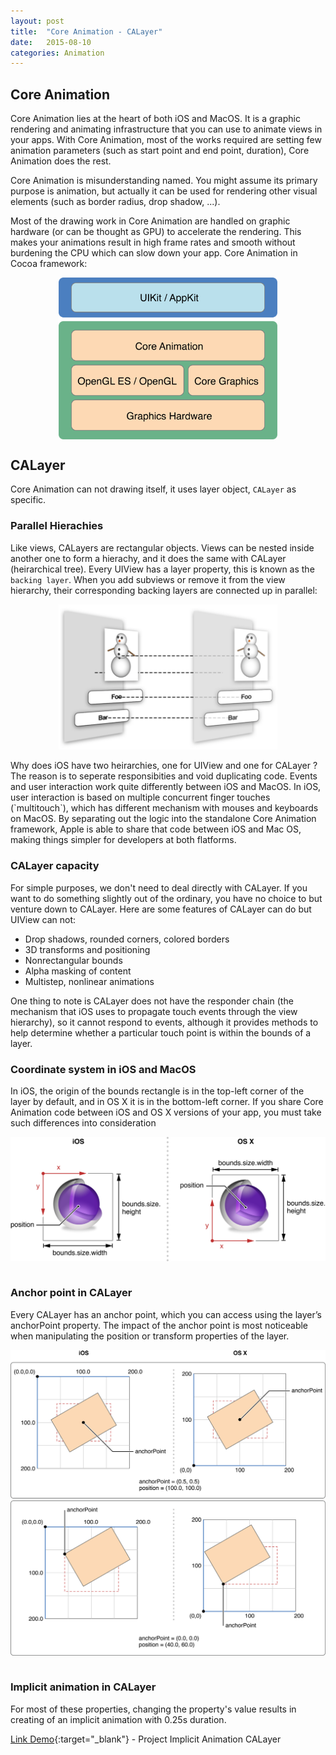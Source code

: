 ```yaml
---
layout: post
title:  "Core Animation - CALayer"
date:   2015-08-10
categories: Animation
---
```

## Core Animation
Core Animation lies at the heart of both iOS and MacOS. It is a graphic rendering and animating infrastructure that you can use to animate views in your apps. With Core Animation, most of the works required are setting few animation parameters (such as start point and end point, duration), Core Animation does the rest.

Core Animation is misunderstanding named. You might assume its primary purpose is animation, but actually it can be used for rendering other visual elements (such as border radius, drop shadow, ...).

Most of the drawing work in Core Animation are handled on graphic hardware (or can be thought as GPU) to accelerate the rendering. This makes your animations result in high frame rates and smooth without burdening the CPU which can slow down your app. Core Animation in Cocoa framework:

<center><img style="display:block" width="350" src="/images/posts/ca_architecture.png" /></center>
<!--more-->

## CALayer
Core Animation can not drawing itself, it uses layer object, `CALayer` as specific.

### Parallel Hierachies
Like views, CALayers are rectangular objects. Views can be nested inside another one to form a hierachy, and it does the same with CALayer (heirarchical tree). Every UIView has a layer property, this is known as the `backing layer`. When you add subviews or remove it from the view hierarchy, their corresponding backing layers are connected up in parallel:

<center><img style="display:block" width="350" src="/images/posts/parallel_heirarchy.png" /></center>  
<br />
Why does iOS have two heirarchies, one for UIView and one for CALayer ? The reason is to seperate responsibities and void duplicating code. Events and user interaction work quite differently between iOS and MacOS. In iOS, user interaction is based on multiple concurrent finger touches (`multitouch`), which has different mechanism with mouses and keyboards on MacOS. By separating out the logic into the standalone Core Animation framework, Apple is able to share that code between iOS and Mac OS, making things simpler for developers at both flatforms.

### CALayer capacity
For simple purposes, we don't need to deal directly with CALayer. If you want to do something slightly out of the ordinary, you have no choice to but venture down to CALayer. Here are some features of CALayer can do but UIView can not:  

- Drop shadows, rounded corners, colored borders  
- 3D transforms and positioning  
- Nonrectangular bounds  
- Alpha masking of content  
- Multistep, nonlinear animations  

One thing to note is CALayer does not have the responder chain (the mechanism that iOS uses to propagate touch events through the view hierarchy), so it cannot respond to events, although it provides methods to help determine whether a particular touch point is within the bounds of a layer.

### Coordinate system in iOS and MacOS
In iOS, the origin of the bounds rectangle is in the top-left corner of the layer by default, and in OS X it is in the bottom-left corner. If you share Core Animation code between iOS and OS X versions of your app, you must take such differences into consideration

<center><img style="display:block" width="600" src="/images/posts/coordinate_system.png" /></center>  
<br />

### Anchor point in CALayer
Every CALayer has an anchor point, which you can access using the layer’s anchorPoint property. The impact of the anchor point is most noticeable when manipulating the position or transform properties of the layer.

<center><img style="display:block" width="600" src="/images/posts/anchorpoint_position.png" /></center>
<br />

### Implicit animation in CALayer
For most of these properties, changing the property's value results in creating of an implicit animation with 0.25s duration.  

[Link Demo](https://github.com/viettranx/Core-Animation-Demos){:target="_blank"} - Project Implicit Animation CALayer

